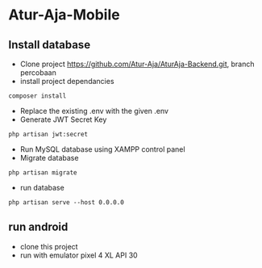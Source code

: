 # Atur-Aja-Mobile

## Install database
* Clone project https://github.com/Atur-Aja/AturAja-Backend.git, branch percobaan
* install project dependancies
```
composer install
```
* Replace the existing .env with the given .env
* Generate JWT Secret Key
```
php artisan jwt:secret
```
* Run MySQL database using XAMPP control panel
* Migrate database
```
php artisan migrate
```
* run database
```
php artisan serve --host 0.0.0.0
```
## run android
* clone this project
* run with emulator pixel 4 XL API 30
